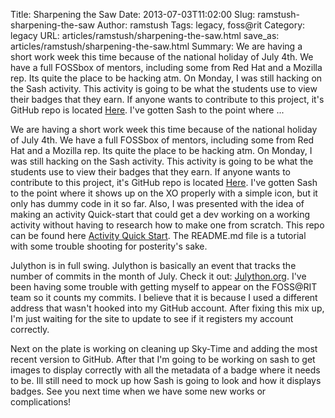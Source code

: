 Title: Sharpening the Saw
Date: 2013-07-03T11:02:00
Slug: ramstush-sharpening-the-saw
Author: ramstush
Tags: legacy, foss@rit
Category: legacy
URL: articles/ramstush/sharpening-the-saw.html
save_as: articles/ramstush/sharpening-the-saw.html
Summary: We are having a short work week this time because of the national holiday of July 4th. We have a full FOSSbox of mentors, including some from Red Hat and a Mozilla rep. Its quite the place to be hacking atm. On Monday, I was still hacking on the Sash activity. This activity is going to be what the students use to view their badges that they earn. If anyone wants to contribute to this project, it's GitHub repo is located [Here](https://github.com/FOSSRIT/Sash). I've gotten Sash to the point where ... 

We are having a short work week this time because of the national holiday of
July 4th. We have a full FOSSbox of mentors, including some from Red Hat and a
Mozilla rep. Its quite the place to be hacking atm. On Monday, I was still
hacking on the Sash activity. This activity is going to be what the students
use to view their badges that they earn. If anyone wants to contribute to this
project, it's GitHub repo is located [Here](https://github.com/FOSSRIT/Sash).
I've gotten Sash to the point where it shows up on the XO properly with a
simple icon, but it only has dummy code in it so far. Also, I was presented
with the idea of making an activity Quick-start that could get a dev working
on a working activity without having to research how to make one from scratch.
This repo can be found here [Activity Quick
Start](https://github.com/FOSSRIT/Sugar_Activity_QuickStart.git). The
README.md file is a tutorial with some trouble shooting for posterity's sake.

Julython is in full swing. Julython is basically an event that tracks the
number of commits in the month of July. Check it out:
[Julython.org](http://www.julython.org/). I've been having some trouble with
getting myself to appear on the FOSS@RIT team so it counts my commits. I
believe that it is because I used a different address that wasn't hooked into
my GitHub account. After fixing this mix up, I'm just waiting for the site to
update to see if it registers my account correctly.

Next on the plate is working on cleaning up Sky-Time and adding the most
recent version to GitHub. After that I'm going to be working on sash to get
images to display correctly with all the metadata of a badge where it needs to
be. Ill still need to mock up how Sash is going to look and how it displays
badges. See you next time when we have some new works or complications!

